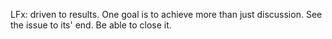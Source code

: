 LFx: driven to results. One goal is to achieve more than just discussion. See the issue to its' end. Be able to close it.
